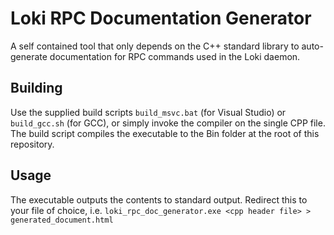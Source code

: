 # Loki RPC Documentation Generator
A self contained tool that only depends on the C++ standard library to auto-generate documentation for RPC commands used in the Loki daemon.

## Building
Use the supplied build scripts `build_msvc.bat` (for Visual Studio) or `build_gcc.sh` (for GCC), or simply invoke the compiler on the single CPP file.
The build script compiles the executable to the Bin folder at the root of this repository.

## Usage
The executable outputs the contents to standard output. Redirect this to your file of choice, i.e.
`loki_rpc_doc_generator.exe <cpp header file> > generated_document.html`
